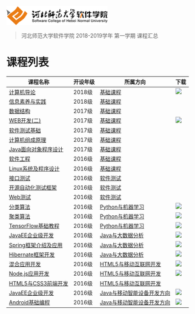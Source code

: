 <img src="./image/logo.png" height="50" /> 

> 河北师范大学软件学院 2018-2019学年 第一学期 课程汇总

# 课程列表

|课程名称|开设年级|所属方向|下载|
|-------|-------|-------|-------|
|[计算机导论](https://github.com/edu2act/course-computerIntroduction/tree/2018-2019-1st)|2018级|[基础课程](./courses/基础课程/)|[![](https://img.shields.io/badge/term-2018--2019--1st-purple.svg)](https://github.com/edu2act/course-computerIntroduction/releases/tag/2018-2019-1st)|
|[信息素养与实践](https://github.com/edu2act/course-informationliteracy/)|2018级|[基础课程](./courses/基础课程/)||
|[数据结构](https://github.com/edu2act/course-datastructure/)|2017级|[基础课程](./courses/基础课程/)||
|[WEB开发(二)](https://github.com/edu2act/course-web2/tree/2018-2019-1st)|2017级|[基础课程](./courses/基础课程/)|[![](https://img.shields.io/badge/term-2018--2019--1st-purple.svg)](https://github.com/edu2act/course-web2/releases/tag/2018-2019-1st)|
|[软件测试基础](https://github.com/edu2act/course-foundation-software-tesing/)|2017级|[基础课程](./courses/基础课程/)||
|[计算机组成原理](https://github.com/edu2act/course-computer-organization/)|2017级|[基础课程](./courses/基础课程/)||
|[Java面向对象程序设计](https://github.com/edu2act/course-javase/)|2017级|[基础课程](./courses/基础课程/)||
|[软件工程](https://github.com/edu2act/course-softwarprocess/)|2016级|[基础课程](./courses/基础课程/)||
|[Linux系统及程序设计](https://github.com/edu2act/course-linux-programming)|2016级|[基础课程](./courses/基础课程)||
|[接口测试](https://github.com/edu2act/course-web-driver/)|2016级|[软件测试](./courses/软件测试)||
|[开源自动化测试框架](https://github.com/edu2act/course-interface-testing/)|2016级|[软件测试](./courses/软件测试)||
|[Web测试](https://github.com/edu2act/course-web-system-testing)|2016级|[软件测试](./courses/软件测试)||
|[分类算法](https://github.com/edu2act/course-classification/tree/2018-2019-1st)|2016级|[Python与机器学习](./courses/Python与机器学习)|[![](https://img.shields.io/badge/term-2018--2019--1st-purple.svg)](https://github.com/edu2act/course-classification/releases/tag/2018-2019-1st)|
|[聚类算法](https://github.com/edu2act/course-cluster/tree/2018-2019-1st)|2016级|[Python与机器学习](./courses/Python与机器学习)|[![](https://img.shields.io/badge/term-2018--2019--1st-purple.svg)](https://github.com/edu2act/course-cluster/releases/tag/2018-2019-1st)|
|[TensorFlow基础教程](https://github.com/edu2act/course-tensorflow/tree/2018-2019-1st)|2016级|[Python与机器学习](./courses/Python与机器学习)|[![](https://img.shields.io/badge/term-2018--2019--1st-purple.svg)](https://github.com/edu2act/course-tensorflow/releases/tag/2018-2019-1st)|
|[JavaEE企业级开发](https://github.com/edu2act/course-JavaEE/tree/2018-2019-1st)|2016级|[Java与大数据分析](./courses/Java与大数据分析/)|[![](https://img.shields.io/badge/term-2018--2019--1st-purple.svg)](https://github.com/edu2act/course-JavaEE/releases/tag/2018-2019-1st)||
|[Spring框架介绍及应用](https://github.com/edu2act/course-spring/tree/2018-2019-1st)|2016级|[Java与大数据分析](./courses/Java与大数据分析/)|[![](https://img.shields.io/badge/term-2018--2019--1st-purple.svg)](https://github.com/edu2act/course-spring/releases/tag/2018-2019-1st)|
|[Hibernate框架开发](https://github.com/edu2act/course-hibernate/tree/2018-2019-1st)|2016级|[Java与大数据分析](./courses/Java与大数据分析/)|[![](https://img.shields.io/badge/term-2018--2019--1st-purple.svg)](https://github.com/edu2act/course-hibernate/releases/tag/2018-2019-1st)|
|[混合应用开发](https://github.com/edu2act/course-hybrid-app-development/tree/2018-2019-1st)|2016级|[HTML5与移动互联网开发](./courses/HTML5与移动互联网开发)|[![](https://img.shields.io/badge/term-2018--2019--1st-purple.svg)](https://github.com/edu2act/course-hybrid-app-development/releases/tag/2018-2019-1st)|
|[Node.js应用开发](https://github.com/edu2act/course-nodejs/tree/2018-2019-1st)|2016级|[HTML5与移动互联网开发](./courses/HTML5与移动互联网开发)|[![](https://img.shields.io/badge/term-2018--2019--1st-purple.svg)](https://github.com/edu2act/course-nodejs/releases/tag/2018-2019-1st)|
|[HTML5与CSS3前端开发](https://github.com/edu2act/course-HTML5-and-mobile-internet-development-fondation/)|2016级|[HTML5与移动互联网开发](./courses/HTML5与移动互联网开发)||
|[JavaEE企业级开发](https://github.com/edu2act/course-JavaEE/tree/2018-2019-1st)|2016级|[Java与移动智能设备开发方向](./courses/Java与移动智能设备开发方向/)|[![](https://img.shields.io/badge/term-2018--2019--1st-purple.svg)](https://github.com/edu2act/course-JavaEE/releases/tag/2018-2019-1st)|
|[Android基础编程](https://github.com/edu2act/course-android/tree/2018-2019-1st)|2016级|[Java与移动智能设备开发方向](./courses/Java与移动智能设备开发方向/)|[![](https://img.shields.io/badge/term-2018--2019--1st-purple.svg)](https://github.com/edu2act/course-android/releases/tag/2018-2019-1st)|


